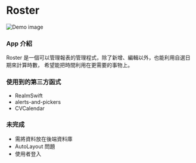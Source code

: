 #  Roster
![Demo image](demo.gif)


### App 介紹

Roster 是一個可以管理報表的管理程式，除了新增、編輯以外，也能利用自選日期來計算時數，
希望能把時間利用在更需要的事物上。

### 使用到的第三方函式

- RealmSwift
- alerts-and-pickers
- CVCalendar

### 未完成

- 需將資料放在後端資料庫
- AutoLayout 問題
- 使用者登入




